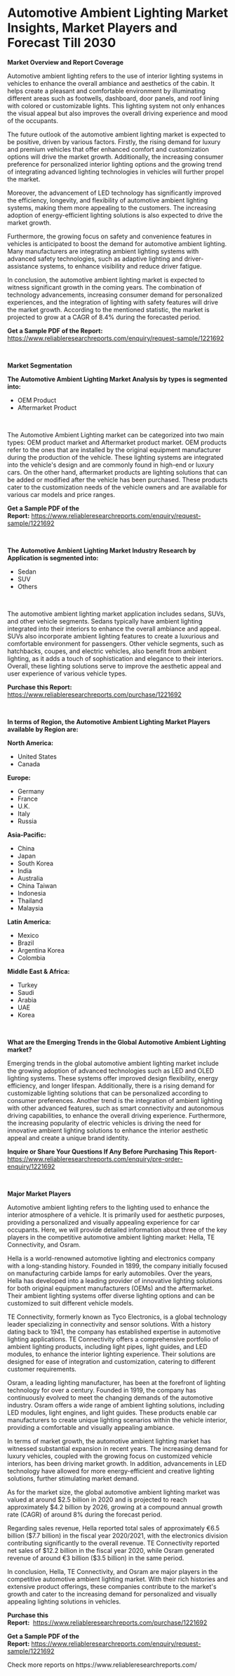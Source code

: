 <p><h1>Automotive Ambient Lighting Market Insights, Market Players and Forecast Till 2030</h1></p><p><strong>Market Overview and Report Coverage</strong></p>
<p><p>Automotive ambient lighting refers to the use of interior lighting systems in vehicles to enhance the overall ambiance and aesthetics of the cabin. It helps create a pleasant and comfortable environment by illuminating different areas such as footwells, dashboard, door panels, and roof lining with colored or customizable lights. This lighting system not only enhances the visual appeal but also improves the overall driving experience and mood of the occupants.</p><p>The future outlook of the automotive ambient lighting market is expected to be positive, driven by various factors. Firstly, the rising demand for luxury and premium vehicles that offer enhanced comfort and customization options will drive the market growth. Additionally, the increasing consumer preference for personalized interior lighting options and the growing trend of integrating advanced lighting technologies in vehicles will further propel the market.</p><p>Moreover, the advancement of LED technology has significantly improved the efficiency, longevity, and flexibility of automotive ambient lighting systems, making them more appealing to the customers. The increasing adoption of energy-efficient lighting solutions is also expected to drive the market growth.</p><p>Furthermore, the growing focus on safety and convenience features in vehicles is anticipated to boost the demand for automotive ambient lighting. Many manufacturers are integrating ambient lighting systems with advanced safety technologies, such as adaptive lighting and driver-assistance systems, to enhance visibility and reduce driver fatigue.</p><p>In conclusion, the automotive ambient lighting market is expected to witness significant growth in the coming years. The combination of technology advancements, increasing consumer demand for personalized experiences, and the integration of lighting with safety features will drive the market growth. According to the mentioned statistic, the market is projected to grow at a CAGR of 8.4% during the forecasted period.</p></p>
<p><strong>Get a Sample PDF of the Report:</strong> <a href="https://www.reliableresearchreports.com/enquiry/request-sample/1221692">https://www.reliableresearchreports.com/enquiry/request-sample/1221692</a></p>
<p>&nbsp;</p>
<p><strong>Market Segmentation</strong></p>
<p><strong>The Automotive Ambient Lighting Market Analysis by types is segmented into:</strong></p>
<p><ul><li>OEM Product</li><li>Aftermarket Product</li></ul></p>
<p>&nbsp;</p>
<p><p>The Automotive Ambient Lighting market can be categorized into two main types: OEM product market and Aftermarket product market. OEM products refer to the ones that are installed by the original equipment manufacturer during the production of the vehicle. These lighting systems are integrated into the vehicle's design and are commonly found in high-end or luxury cars. On the other hand, aftermarket products are lighting solutions that can be added or modified after the vehicle has been purchased. These products cater to the customization needs of the vehicle owners and are available for various car models and price ranges.</p></p>
<p><strong>Get a Sample PDF of the Report:</strong>&nbsp;<a href="https://www.reliableresearchreports.com/enquiry/request-sample/1221692">https://www.reliableresearchreports.com/enquiry/request-sample/1221692</a></p>
<p>&nbsp;</p>
<p><strong>The Automotive Ambient Lighting Market Industry Research by Application is segmented into:</strong></p>
<p><ul><li>Sedan</li><li>SUV</li><li>Others</li></ul></p>
<p>&nbsp;</p>
<p><p>The automotive ambient lighting market application includes sedans, SUVs, and other vehicle segments. Sedans typically have ambient lighting integrated into their interiors to enhance the overall ambiance and appeal. SUVs also incorporate ambient lighting features to create a luxurious and comfortable environment for passengers. Other vehicle segments, such as hatchbacks, coupes, and electric vehicles, also benefit from ambient lighting, as it adds a touch of sophistication and elegance to their interiors. Overall, these lighting solutions serve to improve the aesthetic appeal and user experience of various vehicle types.</p></p>
<p><strong>Purchase this Report:</strong>&nbsp; <a href="https://www.reliableresearchreports.com/purchase/1221692">https://www.reliableresearchreports.com/purchase/1221692</a></p>
<p>&nbsp;</p>
<p><strong>In terms of Region, the Automotive Ambient Lighting Market Players available by Region are:</strong></p>
<p>
    <p> <strong> North America: </strong>
        <ul>
            <li>United States</li>
            <li>Canada</li>
        </ul>
        </p> 
    <p> <strong> Europe: </strong>
        <ul>
            <li>Germany</li>
            <li>France</li>
            <li>U.K.</li>
            <li>Italy</li>
            <li>Russia</li>
        </ul>
        </p> 
    <p> <strong> Asia-Pacific: </strong>
        <ul>
            <li>China</li>
            <li>Japan</li>
            <li>South Korea</li>
            <li>India</li>
            <li>Australia</li>
            <li>China Taiwan</li>
            <li>Indonesia</li>
            <li>Thailand</li>
            <li>Malaysia</li>
        </ul>
        </p> 
    <p> <strong> Latin America: </strong>
        <ul>
            <li>Mexico</li>
            <li>Brazil</li>
            <li>Argentina Korea</li>
            <li>Colombia</li>
        </ul>
        </p> 
    <p> <strong> Middle East & Africa: </strong>
        <ul>
            <li>Turkey</li>
            <li>Saudi</li>
            <li>Arabia</li>
            <li>UAE</li>
            <li>Korea</li>
        </ul>
    </p>
    </p>
<p>&nbsp;</p>
<p><strong>What are the Emerging Trends in the Global Automotive Ambient Lighting market?</strong></p>
<p><p>Emerging trends in the global automotive ambient lighting market include the growing adoption of advanced technologies such as LED and OLED lighting systems. These systems offer improved design flexibility, energy efficiency, and longer lifespan. Additionally, there is a rising demand for customizable lighting solutions that can be personalized according to consumer preferences. Another trend is the integration of ambient lighting with other advanced features, such as smart connectivity and autonomous driving capabilities, to enhance the overall driving experience. Furthermore, the increasing popularity of electric vehicles is driving the need for innovative ambient lighting solutions to enhance the interior aesthetic appeal and create a unique brand identity.</p></p>
<p><strong>Inquire or Share Your Questions If Any Before Purchasing This Report</strong>- <a href="https://www.reliableresearchreports.com/enquiry/pre-order-enquiry/1221692">https://www.reliableresearchreports.com/enquiry/pre-order-enquiry/1221692</a></p>
<p>&nbsp;</p>
<p><strong>Major Market Players</strong></p>
<p><p>Automotive ambient lighting refers to the lighting used to enhance the interior atmosphere of a vehicle. It is primarily used for aesthetic purposes, providing a personalized and visually appealing experience for car occupants. Here, we will provide detailed information about three of the key players in the competitive automotive ambient lighting market: Hella, TE Connectivity, and Osram.</p><p>Hella is a world-renowned automotive lighting and electronics company with a long-standing history. Founded in 1899, the company initially focused on manufacturing carbide lamps for early automobiles. Over the years, Hella has developed into a leading provider of innovative lighting solutions for both original equipment manufacturers (OEMs) and the aftermarket. Their ambient lighting systems offer diverse lighting options and can be customized to suit different vehicle models. </p><p>TE Connectivity, formerly known as Tyco Electronics, is a global technology leader specializing in connectivity and sensor solutions. With a history dating back to 1941, the company has established expertise in automotive lighting applications. TE Connectivity offers a comprehensive portfolio of ambient lighting products, including light pipes, light guides, and LED modules, to enhance the interior lighting experience. Their solutions are designed for ease of integration and customization, catering to different customer requirements.</p><p>Osram, a leading lighting manufacturer, has been at the forefront of lighting technology for over a century. Founded in 1919, the company has continuously evolved to meet the changing demands of the automotive industry. Osram offers a wide range of ambient lighting solutions, including LED modules, light engines, and light guides. These products enable car manufacturers to create unique lighting scenarios within the vehicle interior, providing a comfortable and visually appealing ambiance. </p><p>In terms of market growth, the automotive ambient lighting market has witnessed substantial expansion in recent years. The increasing demand for luxury vehicles, coupled with the growing focus on customized vehicle interiors, has been driving market growth. In addition, advancements in LED technology have allowed for more energy-efficient and creative lighting solutions, further stimulating market demand.</p><p>As for the market size, the global automotive ambient lighting market was valued at around $2.5 billion in 2020 and is projected to reach approximately $4.2 billion by 2026, growing at a compound annual growth rate (CAGR) of around 8% during the forecast period.</p><p>Regarding sales revenue, Hella reported total sales of approximately €6.5 billion ($7.7 billion) in the fiscal year 2020/2021, with the electronics division contributing significantly to the overall revenue. TE Connectivity reported net sales of $12.2 billion in the fiscal year 2020, while Osram generated revenue of around €3 billion ($3.5 billion) in the same period.</p><p>In conclusion, Hella, TE Connectivity, and Osram are major players in the competitive automotive ambient lighting market. With their rich histories and extensive product offerings, these companies contribute to the market's growth and cater to the increasing demand for personalized and visually appealing lighting solutions in vehicles.</p></p>
<p><strong>Purchase this Report:</strong>&nbsp;&nbsp;<a href="https://www.reliableresearchreports.com/purchase/1221692">https://www.reliableresearchreports.com/purchase/1221692</a></p>
<p></p>
<p><strong>Get a Sample PDF of the Report:</strong>&nbsp;<a href="https://www.reliableresearchreports.com/enquiry/request-sample/1221692">https://www.reliableresearchreports.com/enquiry/request-sample/1221692</a></p>
<p>Check more reports on https://www.reliableresearchreports.com/</p>